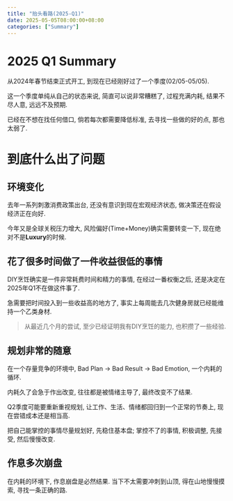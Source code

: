 ```yaml
---
title: "抬头看路(2025-Q1)"
date: 2025-05-05T08:00:00+08:00
categories: ["Summary"]
---
```


# 2025 Q1 Summary

从2024年春节结束正式开工, 到现在已经刚好过了一个季度(02/05-05/05).

这一个季度单纯从自己的状态来说, 简直可以说非常糟糕了, 过程充满内耗, 结果不尽人意, 远远不及预期.

已经在不想在找任何借口, 倘若每次都需要降低标准, 去寻找一些做的好的点, 那也太弱了.

<!--more-->

# 到底什么出了问题

## 环境变化

去年一系列刺激消费政策出台, 还没有意识到现在宏观经济状态, 做决策还在假设经济正在向好.

今年又是全球关税压力增大, 风险偏好(Time+Money)确实需要转变一下, 现在绝对不是**Luxury**的时候.

## 花了很多时间做了一件收益很低的事情

DIY烹饪确实是一件非常耗费时间和精力的事情, 在经过一番权衡之后, 还是决定在2025年Q1不在做这件事了.

急需要把时间投入到一些收益高的地方了, 事实上每周能去几次健身房就已经能维持一个乙类身材.

> 从最近几个月的尝试, 至少已经证明我有DIY烹饪的能力, 也积攒了一些经验.

## 规划非常的随意

在一个存量竞争的环境中, Bad Plan -> Bad Result -> Bad Emotion, 一个内耗的循环.

内耗久了会急于作出改变, 往往都是被情绪主导了, 最终改变不了结果.

Q2季度可能要重新重视规划, 让工作、生活、情绪都回归到一个正常的节奏上, 现在尝错成本还是相当高.

把自己能掌控的事情尽量规划好, 先稳住基本盘; 掌控不了的事情, 积极调整, 先接受, 然后慢慢改变.

## 作息多次崩盘

在内耗的环境下, 作息崩盘是必然结果. 当下不太需要冲刺到山顶, 得在山地慢慢摸索, 寻找一条正确的路.

